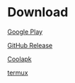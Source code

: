 # Download

[Google Play](https://play.google.com/store/apps/details?id=moe.shizuku.privileged.api)

[GitHub Release](https://github.com/RikkaApps/Shizuku/releases)

[Coolapk](https://www.coolapk.com/apk/moe.shizuku.privileged.api)

[termux ](https://apt.termux.de/fdroid/index/apk/moe.shizuku.privileged.api)
